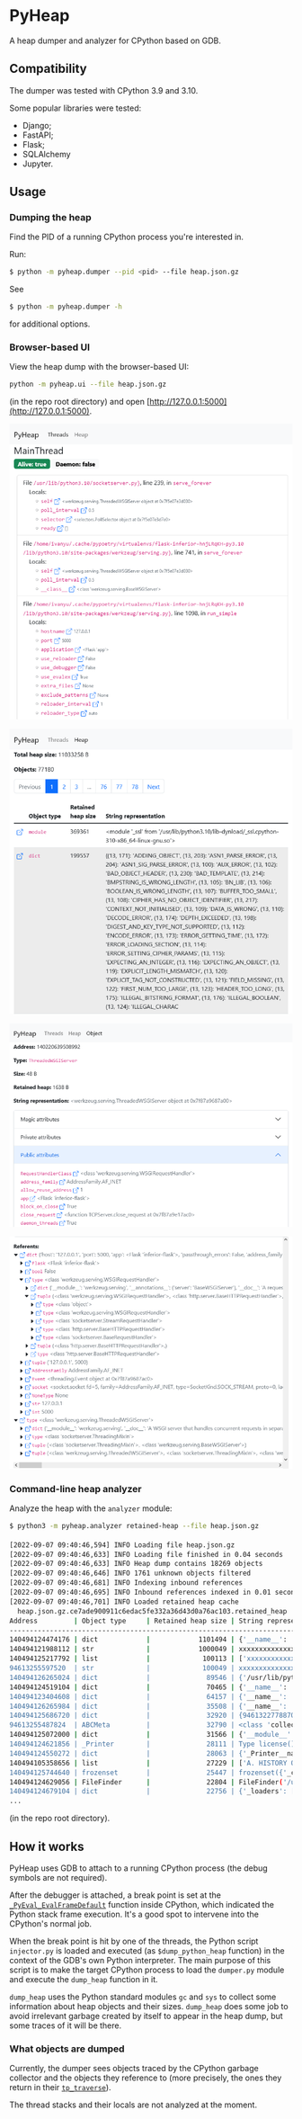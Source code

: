 # PyHeap

A heap dumper and analyzer for CPython based on GDB.

## Compatibility

The dumper was tested with CPython 3.9 and 3.10.

Some popular libraries were tested:
- Django;
- FastAPI;
- Flask;
- SQLAlchemy
- Jupyter.

## Usage

### Dumping the heap
Find the PID of a running CPython process you're interested in.

Run:
```bash
$ python -m pyheap.dumper --pid <pid> --file heap.json.gz
```

See 
```bash
$ python -m pyheap.dumper -h
```
for additional options.

### Browser-based UI

View the heap dump with the browser-based UI:
```bash
python -m pyheap.ui --file heap.json.gz
```
(in the repo root directory) and open [http://127.0.0.1:5000](http://127.0.0.1:5000).

![Thread view](doc/screenshot1.png)

![Heap view](doc/screenshot2.png)

![Object view - Attributes](doc/screenshot3.png)

![Object view - Referents](doc/screenshot4.png)

### Command-line heap analyzer

Analyze the heap with the `analyzer` module:
```bash
$ python3 -m pyheap.analyzer retained-heap --file heap.json.gz

[2022-09-07 09:40:46,594] INFO Loading file heap.json.gz
[2022-09-07 09:40:46,633] INFO Loading file finished in 0.04 seconds
[2022-09-07 09:40:46,633] INFO Heap dump contains 18269 objects
[2022-09-07 09:40:46,646] INFO 1761 unknown objects filtered
[2022-09-07 09:40:46,681] INFO Indexing inbound references
[2022-09-07 09:40:46,695] INFO Inbound references indexed in 0.01 seconds
[2022-09-07 09:40:46,701] INFO Loaded retained heap cache
  heap.json.gz.ce7ade900911c6edac5fe332a36d43d0a76ac103.retained_heap
Address         | Object type     | Retained heap size | String representation  
--------------------------------------------------------------------------------
140494124474176 | dict            |            1101494 | {'__name__': '__main__'
140494121988112 | str             |            1000049 | xxxxxxxxxxxxxxxxxxxxxxx
140494125217792 | list            |             100113 | ['xxxxxxxxxxxxxxxxxxxxx
94613255597520  | str             |             100049 | xxxxxxxxxxxxxxxxxxxxxxx
140494126265024 | dict            |              89546 | {'/usr/lib/python310.zi
140494124519104 | dict            |              70465 | {'__name__': 'os', '__d
140494123404608 | dict            |              64157 | {'__name__': 'typing', 
140494126265984 | dict            |              35508 | {'__name__': 'builtins'
140494125686720 | dict            |              32920 | {94613227788704: <weakr
94613255487824  | ABCMeta         |              32790 | <class 'collections.Use
140494125072000 | dict            |              31566 | {'__module__': 'collect
140494124621856 | _Printer        |              28111 | Type license() to see t
140494124550272 | dict            |              28063 | {'_Printer__name': 'lic
140494105358656 | list            |              27229 | ['A. HISTORY OF THE SOF
140494125744640 | frozenset       |              25447 | frozenset({'_curses', '
140494124629056 | FileFinder      |              22804 | FileFinder('/usr/lib/py
140494124679104 | dict            |              22756 | {'_loaders': [('.cpytho
...
```
(in the repo root directory).

## How it works

PyHeap uses GDB to attach to a running CPython process (the debug symbols are not required).

After the debugger is attached, a break point is set at the [`_PyEval_EvalFrameDefault`](https://github.com/python/cpython/blob/3594ebca2cacf5d9b5212d2c487fd017cd00e283/Python/ceval.c#L1577) function inside CPython, which indicated the Python stack frame execution. It's a good spot to intervene into the CPython's normal job.

When the break point is hit by one of the threads, the Python script `injector.py` is loaded and executed (as `$dump_python_heap` function) in the context of the GDB's own Python interpreter. The main purpose of this script is to make the target CPython process to load the `dumper.py` module and execute the `dump_heap` function in it.

`dump_heap` uses the Python standard modules `gc` and `sys` to collect some information about heap objects and their sizes. `dump_heap` does some job to avoid irrelevant garbage created by itself to appear in the heap dump, but some traces of it will be there.

### What objects are dumped

Currently, the dumper sees objects traced by the CPython garbage collector and the objects they reference to (more precisely, the ones they return in their [`tp_traverse`](https://docs.python.org/3/c-api/typeobj.html#c.PyTypeObject.tp_traverse)).

The thread stacks and their locals are not analyzed at the moment.

